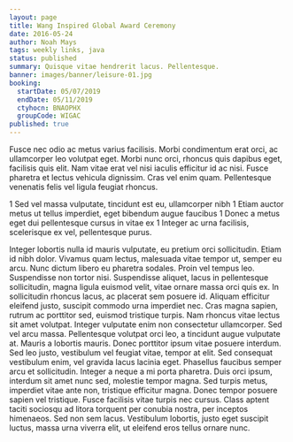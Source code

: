 ```yaml
---
layout: page
title: Wang Inspired Global Award Ceremony
date: 2016-05-24
author: Noah Mays
tags: weekly links, java
status: published
summary: Quisque vitae hendrerit lacus. Pellentesque.
banner: images/banner/leisure-01.jpg
booking:
  startDate: 05/07/2019
  endDate: 05/11/2019
  ctyhocn: BNAOPHX
  groupCode: WIGAC
published: true
---
```

Fusce nec odio ac metus varius facilisis. Morbi condimentum erat orci, ac ullamcorper leo volutpat eget. Morbi nunc orci, rhoncus quis dapibus eget, facilisis quis elit. Nam vitae erat vel nisi iaculis efficitur id ac nisi. Fusce pharetra et lectus vehicula dignissim. Cras vel enim quam. Pellentesque venenatis felis vel ligula feugiat rhoncus.

1 Sed vel massa vulputate, tincidunt est eu, ullamcorper nibh
1 Etiam auctor metus ut tellus imperdiet, eget bibendum augue faucibus
1 Donec a metus eget dui pellentesque cursus in vitae ex
1 Integer ac urna facilisis, scelerisque ex vel, pellentesque purus.

Integer lobortis nulla id mauris vulputate, eu pretium orci sollicitudin. Etiam id nibh dolor. Vivamus quam lectus, malesuada vitae tempor ut, semper eu arcu. Nunc dictum libero eu pharetra sodales. Proin vel tempus leo. Suspendisse non tortor nisi. Suspendisse aliquet, lacus in pellentesque sollicitudin, magna ligula euismod velit, vitae ornare massa orci quis ex. In sollicitudin rhoncus lacus, ac placerat sem posuere id. Aliquam efficitur eleifend justo, suscipit commodo urna imperdiet nec. Cras magna sapien, rutrum ac porttitor sed, euismod tristique turpis. Nam rhoncus vitae lectus sit amet volutpat. Integer vulputate enim non consectetur ullamcorper. Sed vel arcu massa. Pellentesque volutpat orci leo, a tincidunt augue vulputate at. Mauris a lobortis mauris.
Donec porttitor ipsum vitae posuere interdum. Sed leo justo, vestibulum vel feugiat vitae, tempor at elit. Sed consequat vestibulum enim, vel gravida lacus lacinia eget. Phasellus faucibus semper arcu et sollicitudin. Integer a neque a mi porta pharetra. Duis orci ipsum, interdum sit amet nunc sed, molestie tempor magna. Sed turpis metus, imperdiet vitae ante non, tristique efficitur magna. Donec tempor posuere sapien vel tristique. Fusce facilisis vitae turpis nec cursus. Class aptent taciti sociosqu ad litora torquent per conubia nostra, per inceptos himenaeos. Sed non sem lacus. Vestibulum lobortis, justo eget suscipit luctus, massa urna viverra elit, ut eleifend eros tellus ornare nunc.
